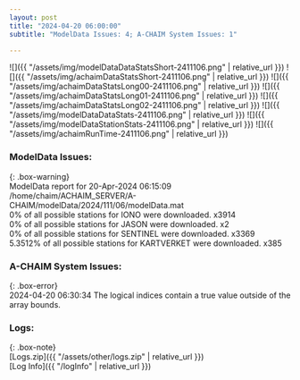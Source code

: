 ```yaml
---
layout: post
title: "2024-04-20 06:00:00"
subtitle: "ModelData Issues: 4; A-CHAIM System Issues: 1"

---
```


![]({{ "/assets/img/modelDataDataStatsShort-2411106.png" | relative_url }})
![]({{ "/assets/img/achaimDataStatsShort-2411106.png" | relative_url }})
![]({{ "/assets/img/achaimDataStatsLong00-2411106.png" | relative_url }})
![]({{ "/assets/img/achaimDataStatsLong01-2411106.png" | relative_url }})
![]({{ "/assets/img/achaimDataStatsLong02-2411106.png" | relative_url }})
![]({{ "/assets/img/modelDataDataStats-2411106.png" | relative_url }})
![]({{ "/assets/img/modelDataStationStats-2411106.png" | relative_url }})
![]({{ "/assets/img/achaimRunTime-2411106.png" | relative_url }})


### ModelData Issues:  
  
{: .box-warning}  
 ModelData report for 20-Apr-2024 06:15:09   
 /home/chaim/ACHAIM_SERVER/A-CHAIM/modelData/2024/111/06/modelData.mat   
 0% of all possible stations for IONO were downloaded. x3914   
 0% of all possible stations for JASON were downloaded. x2   
 0% of all possible stations for SENTINEL were downloaded. x3369   
 5.3512% of all possible stations for KARTVERKET were downloaded. x385   
  
### A-CHAIM System Issues:  
  
{: .box-error}  
2024-04-20 06:30:34 The logical indices contain a true value outside of the array bounds.  

### Logs:  
  
{: .box-note}  
[Logs.zip]({{ "/assets/other/logs.zip" | relative_url }})  
[Log Info]({{ "/logInfo" | relative_url }})  
